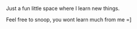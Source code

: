 Just a fun little space where I learn new things.

Feel free to snoop, you wont learn much from me =]
